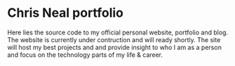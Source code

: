 # Chris Neal portfolio

Here lies the source code to my official personal website, portfolio and blog. The website is currently under contruction and will ready shortly. The site will host my best projects and and provide insight to who I am as a person and focus on the technology parts of my life &amp; career.


